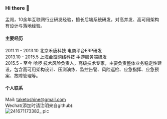 ### Hi there 👋
孟闯，10余年互联网行业研发经验，擅长后端系统研发，对高并发、高可用架构有设计与落地经验。

#### 主要经历
2011.11 - 2013.10 北京禾唐科技 电商平台ERP研发<br>
2013.10 - 2015.5  上海金蚕网络科技 手游服务端研发<br>
2015.5 - 至今 哈啰 技术风险负责人，高级技术专家，主要负责整体业务稳定性建设，包含高可用架构设计、压测演练、监控告警、风险巡检、应急指挥、应急预案、故障管理等。


#### 个人联系
Mail: taketoshine@gmail.com<br>
Wechat(添加时请注明来自github): <br>
![241671173382_ pic](https://user-images.githubusercontent.com/2612991/208039579-6f68727e-0d87-4738-bc99-597c11ede735.jpg)
